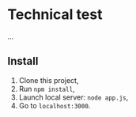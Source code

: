 # Technical test

...

## Install

1. Clone this project,
2. Run `npm install`,
3. Launch local server: `node app.js`,
4. Go to `localhost:3000`.

